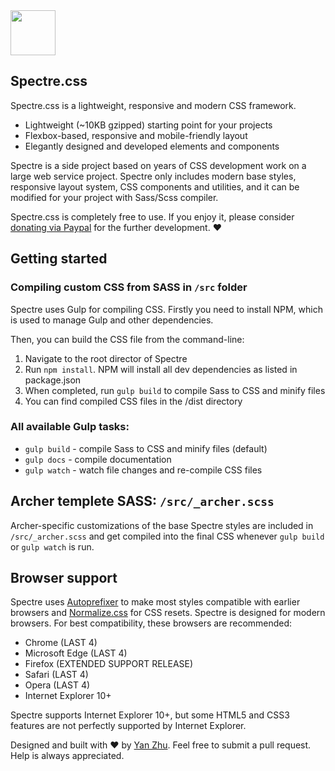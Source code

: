 <a href="https://picturepan2.github.io/spectre">
  <img src="https://picturepan2.github.io/spectre/img/spectre-logo.svg" width="72" height="72">
</a>

## Spectre.css

Spectre.css is a lightweight, responsive and modern CSS framework.

- Lightweight (~10KB gzipped) starting point for your projects
- Flexbox-based, responsive and mobile-friendly layout
- Elegantly designed and developed elements and components

Spectre is a side project based on years of CSS development work on a large web service project. Spectre only includes modern base styles, responsive layout system, CSS components and utilities, and it can be modified for your project with Sass/Scss compiler.

Spectre.css is completely free to use. If you enjoy it, please consider [donating via Paypal](https://www.paypal.me/picturepan2) for the further development. ♥ 

## Getting started

### Compiling custom CSS from SASS in `/src` folder

Spectre uses Gulp for compiling CSS. Firstly you need to install NPM, which is used to manage Gulp and other dependencies.

Then, you can build the CSS file from the command-line:

1. Navigate to the root director of Spectre
2. Run `npm install`. NPM will install all dev dependencies as listed in package.json
3. When completed, run `gulp build` to compile Sass to CSS and minify files
4. You can find compiled CSS files in the /dist directory

### All available Gulp tasks:

- `gulp build` - compile Sass to CSS and minify files (default)
- `gulp docs` - compile documentation
- `gulp watch` - watch file changes and re-compile CSS files

## Archer templete SASS: `/src/_archer.scss`

Archer-specific customizations of the base Spectre styles are included in `/src/_archer.scss` and get compiled into the final CSS whenever `gulp build` or `gulp watch` is run.



## Browser support

Spectre uses [Autoprefixer](https://github.com/postcss/autoprefixer) to make most styles compatible with earlier browsers and [Normalize.css](https://necolas.github.io/normalize.css/) for CSS resets. Spectre is designed for modern browsers. For best compatibility, these browsers are recommended:

- Chrome (LAST 4)
- Microsoft Edge (LAST 4)
- Firefox (EXTENDED SUPPORT RELEASE)
- Safari (LAST 4)
- Opera (LAST 4)
- Internet Explorer 10+

Spectre supports Internet Explorer 10+, but some HTML5 and CSS3 features are not perfectly supported by Internet Explorer.

Designed and built with ♥ by [Yan Zhu](https://twitter.com/picturepan2). Feel free to submit a pull request. Help is always appreciated.
